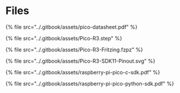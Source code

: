 # Files

{% file src="../.gitbook/assets/pico-datasheet.pdf" %}

{% file src="../.gitbook/assets/Pico-R3.step" %}

{% file src="../.gitbook/assets/Pico-R3-Fritzing.fzpz" %}

{% file src="../.gitbook/assets/Pico-R3-SDK11-Pinout.svg" %}

{% file src="../.gitbook/assets/raspberry-pi-pico-c-sdk.pdf" %}

{% file src="../.gitbook/assets/raspberry-pi-pico-python-sdk.pdf" %}
